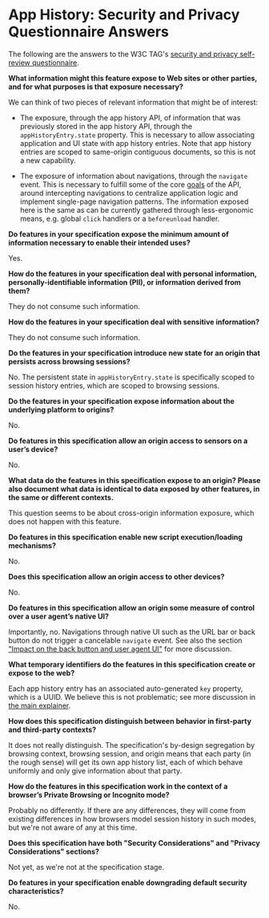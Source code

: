 # App History: Security and Privacy Questionnaire Answers

The following are the answers to the W3C TAG's [security and privacy self-review questionnaire](https://w3ctag.github.io/security-questionnaire/).

**What information might this feature expose to Web sites or other parties, and for what purposes is that exposure necessary?**

We can think of two pieces of relevant information that might be of interest:

- The exposure, through the app history API, of information that was previously stored in the app history API, through the `appHistoryEntry.state` property. This is necessary to allow associating application and UI state with app history entries. Note that app history entries are scoped to same-origin contiguous documents, so this is not a new capability.

- The exposure of information about navigations, through the `navigate` event. This is necessary to fulfill some of the core [goals](./README.md#goals) of the API, around intercepting navigations to centralize application logic and implement single-page navigation patterns. The information exposed here is the same as can be currently gathered through less-ergonomic means, e.g. global `click` handlers or a `beforeunload` handler.

**Do features in your specification expose the minimum amount of information necessary to enable their intended uses?**

Yes.

**How do the features in your specification deal with personal information, personally-identifiable information (PII), or information derived from them?**

They do not consume such information.

**How do the features in your specification deal with sensitive information?**

They do not consume such information.

**Do the features in your specification introduce new state for an origin that persists across browsing sessions?**

No. The persistent state in `appHistoryEntry.state` is specifically scoped to session history entries, which are scoped to browsing sessions.

**Do the features in your specification expose information about the underlying platform to origins?**

No.

**Do features in this specification allow an origin access to sensors on a user’s device?**

No.

**What data do the features in this specification expose to an origin? Please also document what data is identical to data exposed by other features, in the same or different contexts.**

This question seems to be about cross-origin information exposure, which does not happen with this feature.

**Do features in this specification enable new script execution/loading mechanisms?**

No.

**Does this specification allow an origin access to other devices?**

No.

**Do features in this specification allow an origin some measure of control over a user agent’s native UI?**

Importantly, no. Navigations through native UI such as the URL bar or back button do not trigger a cancelable `navigate` event. See also the section ["Impact on the back button and user agent UI"](./README.md#impact-on-the-back-button-and-user-agent-ui) for more discussion.

**What temporary identifiers do the features in this specification create or expose to the web?**

Each app history entry has an associated auto-generated `key` property, which is a UUID. We believe this is not problematic; see more discussion in [the main explainer](./README.md#security-and-privacy-considerations).

**How does this specification distinguish between behavior in first-party and third-party contexts?**

It does not really distinguish. The specification's by-design segregation by browsing context, browsing session, and origin means that each party (in the rough sense) will get its own app history list, each of which behave uniformly and only give information about that party.

**How do the features in this specification work in the context of a browser’s Private Browsing or Incognito mode?**

Probably no differently. If there are any differences, they will come from existing differences in how browsers model session history in such modes, but we're not aware of any at this time.

**Does this specification have both "Security Considerations" and "Privacy Considerations" sections?**

Not yet, as we're not at the specification stage.

**Do features in your specification enable downgrading default security characteristics?**

No.
